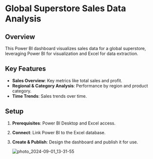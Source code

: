 # Global Superstore Sales Data Analysis 

## Overview

This Power BI dashboard visualizes sales data for a global superstore, leveraging Power BI for visualization and Excel for data extraction.

## Key Features

- **Sales Overview**: Key metrics like total sales and profit.
- **Regional & Category Analysis**: Performance by region and product category.
- **Time Trends**: Sales trends over time.

## Setup

1. **Prerequisites**: Power BI Desktop and Excel access.
2. **Connect**: Link Power BI to the Excel database.
3. **Create & Publish**: Design the dashboard and publish it for use.

   ![photo_2024-09-01_13-31-55](https://github.com/user-attachments/assets/64958ce4-47c4-47db-8654-1a647c370264)

